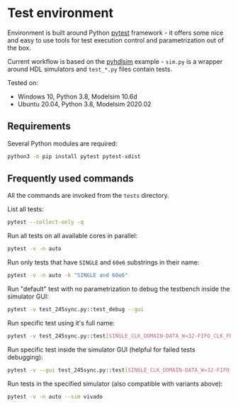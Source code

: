 # Test environment

Environment is built around Python [pytest](https://docs.pytest.org/) framework - it offers some nice and easy to use tools for test execution control and parametrization out of the box.

Current workflow is based on the [pyhdlsim](https://github.com/esynr3z/pyhdlsim) example - ```sim.py``` is a wrapper around HDL simulators and ```test_*.py``` files contain tests.

Tested on:

* Windows 10, Python 3.8, Modelsim 10.6d
* Ubuntu 20.04, Python 3.8, Modelsim 2020.02

## Requirements

Several Python modules are required:

```bash
python3 -m pip install pytest pytest-xdist
```

## Frequently used commands

All the commands are invoked from the ```tests``` directory.

List all tests:

```bash
pytest --collect-only -q
```

Run all tests on all available cores in parallel:

```bash
pytest -v -n auto
```

Run only tests that have ```SINGLE``` and ```60e6``` substrings in their name:

```bash
pytest -v -n auto -k "SINGLE and 60e6"
```

Run "default" test with no parametrization to debug the testbench inside the simulator GUI:

```bash
pytest -v test_245sync.py::test_debug --gui
```

Run specific test using it's full name:

```bash
pytest -v test_245sync.py::test[SINGLE_CLK_DOMAIN-DATA_W=32-FIFO_CLK_FREQ=48e6-FT_CLK_FREQ=100e6-TESTCASE=test_read_corners]
```

Run specific test inside the simulator GUI (helpful for failed tests debugging):

```bash
pytest -v --gui test_245sync.py::test[SINGLE_CLK_DOMAIN-DATA_W=32-FIFO_CLK_FREQ=48e6-FT_CLK_FREQ=100e6-TESTCASE=test_read_corners]
```

Run tests in the specified simulator (also compatible with variants above):

```bash
pytest -v -n auto --sim vivado
```
